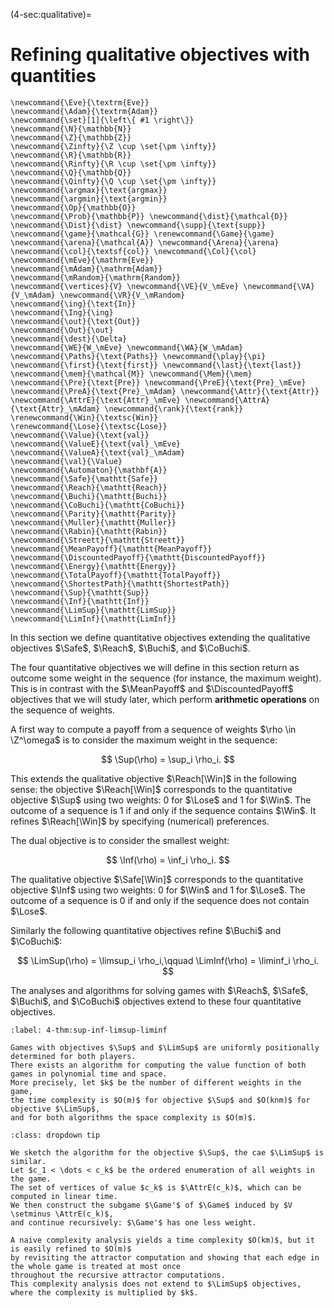 (4-sec:qualitative)=
# Refining qualitative objectives with quantities

```{math}
\newcommand{\Eve}{\textrm{Eve}}
\newcommand{\Adam}{\textrm{Adam}}
\newcommand{\set}[1]{\left\{ #1 \right\}}
\newcommand{\N}{\mathbb{N}}
\newcommand{\Z}{\mathbb{Z}}
\newcommand{\Zinfty}{\Z \cup \set{\pm \infty}}
\newcommand{\R}{\mathbb{R}}
\newcommand{\Rinfty}{\R \cup \set{\pm \infty}}
\newcommand{\Q}{\mathbb{Q}}
\newcommand{\Qinfty}{\Q \cup \set{\pm \infty}}
\newcommand{\argmax}{\text{argmax}}
\newcommand{\argmin}{\text{argmin}}
\newcommand{\Op}{\mathbb{O}}
\newcommand{\Prob}{\mathbb{P}} \newcommand{\dist}{\mathcal{D}} \newcommand{\Dist}{\dist} \newcommand{\supp}{\text{supp}} 
\newcommand{\game}{\mathcal{G}} \renewcommand{\Game}{\game} \newcommand{\arena}{\mathcal{A}} \newcommand{\Arena}{\arena} 
\newcommand{\col}{\textsf{col}} \newcommand{\Col}{\col} 
\newcommand{\mEve}{\mathrm{Eve}}
\newcommand{\mAdam}{\mathrm{Adam}}
\newcommand{\mRandom}{\mathrm{Random}}
\newcommand{\vertices}{V} \newcommand{\VE}{V_\mEve} \newcommand{\VA}{V_\mAdam} \newcommand{\VR}{V_\mRandom} 
\newcommand{\ing}{\text{In}}
\newcommand{\Ing}{\ing}
\newcommand{\out}{\text{Out}}
\newcommand{\Out}{\out}
\newcommand{\dest}{\Delta} 
\newcommand{\WE}{W_\mEve} \newcommand{\WA}{W_\mAdam} 
\newcommand{\Paths}{\text{Paths}} \newcommand{\play}{\pi} \newcommand{\first}{\text{first}} \newcommand{\last}{\text{last}} 
\newcommand{\mem}{\mathcal{M}} \newcommand{\Mem}{\mem} 
\newcommand{\Pre}{\text{Pre}} \newcommand{\PreE}{\text{Pre}_\mEve} \newcommand{\PreA}{\text{Pre}_\mAdam} \newcommand{\Attr}{\text{Attr}} \newcommand{\AttrE}{\text{Attr}_\mEve} \newcommand{\AttrA}{\text{Attr}_\mAdam} \newcommand{\rank}{\text{rank}}
\renewcommand{\Win}{\textsc{Win}} 
\renewcommand{\Lose}{\textsc{Lose}} 
\newcommand{\Value}{\text{val}} 
\newcommand{\ValueE}{\text{val}_\mEve} 
\newcommand{\ValueA}{\text{val}_\mAdam}
\newcommand{\val}{\Value} 
\newcommand{\Automaton}{\mathbf{A}} 
\newcommand{\Safe}{\mathtt{Safe}}
\newcommand{\Reach}{\mathtt{Reach}} 
\newcommand{\Buchi}{\mathtt{Buchi}} 
\newcommand{\CoBuchi}{\mathtt{CoBuchi}} 
\newcommand{\Parity}{\mathtt{Parity}} 
\newcommand{\Muller}{\mathtt{Muller}} 
\newcommand{\Rabin}{\mathtt{Rabin}} 
\newcommand{\Streett}{\mathtt{Streett}} 
\newcommand{\MeanPayoff}{\mathtt{MeanPayoff}} 
\newcommand{\DiscountedPayoff}{\mathtt{DiscountedPayoff}}
\newcommand{\Energy}{\mathtt{Energy}}
\newcommand{\TotalPayoff}{\mathtt{TotalPayoff}}
\newcommand{\ShortestPath}{\mathtt{ShortestPath}}
\newcommand{\Sup}{\mathtt{Sup}}
\newcommand{\Inf}{\mathtt{Inf}}
\newcommand{\LimSup}{\mathtt{LimSup}}
\newcommand{\LimInf}{\mathtt{LimInf}}
```
In this section we define quantitative objectives extending the qualitative objectives $\Safe$, $\Reach$, $\Buchi$, and $\CoBuchi$.

The four quantitative objectives we will define in this section return as outcome some weight in the sequence (for instance, the maximum weight).
This is in contrast with the $\MeanPayoff$ and $\DiscountedPayoff$ objectives that we will study later,
which perform **arithmetic operations** on the sequence of weights.

A first way to compute a payoff from a sequence of weights $\rho \in \Z^\omega$ is to consider the maximum weight in the sequence:

$$
\Sup(\rho) = \sup_i \rho_i.
$$

This extends the qualitative objective $\Reach[\Win]$ in the following sense: 
the objective $\Reach[\Win]$ corresponds to the quantitative objective $\Sup$ using two weights: $0$ for $\Lose$ and $1$ for $\Win$.
The outcome of a sequence is $1$ if and only if the sequence contains $\Win$.
It refines $\Reach[\Win]$ by specifying (numerical) preferences.

The dual objective is to consider the smallest weight:

$$
\Inf(\rho) = \inf_i \rho_i.
$$

The qualitative objective $\Safe[\Win]$ corresponds to the quantitative objective $\Inf$
using two weights: $0$ for $\Win$ and $1$ for $\Lose$.
The outcome of a sequence is $0$ if and only if the sequence does not contain $\Lose$.

Similarly the following quantitative objectives refine $\Buchi$ and $\CoBuchi$:

$$
  \LimSup(\rho) = \limsup_i \rho_i,\qquad 
  \LimInf(\rho) = \liminf_i \rho_i.
$$


The analyses and algorithms for solving games with $\Reach$, $\Safe$, $\Buchi$, and $\CoBuchi$ objectives extend to these four quantitative objectives.

```{prf:theorem} (needs title)
:label: 4-thm:sup-inf-limsup-liminf

Games with objectives $\Sup$ and $\LimSup$ are uniformly positionally determined for both players.
There exists an algorithm for computing the value function of both games in polynomial time and space.
More precisely, let $k$ be the number of different weights in the game,
the time complexity is $O(m)$ for objective $\Sup$ and $O(knm)$ for objective $\LimSup$,
and for both algorithms the space complexity is $O(m)$.

```


```{admonition} Proof
:class: dropdown tip

We sketch the algorithm for the objective $\Sup$, the cae $\LimSup$ is similar.
Let $c_1 < \dots < c_k$ be the ordered enumeration of all weights in the game.
The set of vertices of value $c_k$ is $\AttrE(c_k)$, which can be computed in linear time.
We then construct the subgame $\Game'$ of $\Game$ induced by $V \setminus \AttrE(c_k)$,
and continue recursively: $\Game'$ has one less weight.

A naive complexity analysis yields a time complexity $O(km)$, but it is easily refined to $O(m)$ 
by revisiting the attractor computation and showing that each edge in the whole game is treated at most once
throughout the recursive attractor computations.
This complexity analysis does not extend to $\LimSup$ objectives, where the complexity is multiplied by $k$.

```

